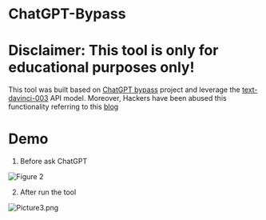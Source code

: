 # ChatGPT-Bypass

# Disclaimer: This tool is only for educational purposes only!

This tool was built based on [ChatGPT bypass](https://github.com/GrimOutlaw/ChatGPT-Bypass) project and leverage the [text-davinci-003](https://platform.openai.com/docs/models/gpt-3-5) API model. Moreover, Hackers have been abused this functionality referring to this [blog](https://arstechnica.com/information-technology/2023/02/now-open-fee-based-telegram-service-that-uses-chatgpt-to-generate-malware/)



# Demo

1. Before ask ChatGPT

![Figure 2](https://github.com/JimSolomon/ChatGPT-Bypass/blob/main/Figure%202.png)

2. After run the tool

![Picture3.png](https://github.com/JimSolomon/ChatGPT-Bypass/blob/main/Figure%203.png)
